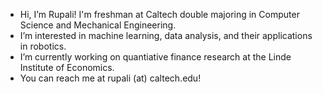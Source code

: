 - Hi, I’m Rupali! I'm freshman at Caltech double majoring in Computer Science and Mechanical Engineering.
- I’m interested in machine learning, data analysis, and their applications in robotics.
- I’m currently working on quantiative finance research at the Linde Institute of Economics.
- You can reach me at rupali (at) caltech.edu!
